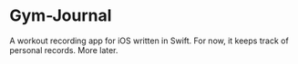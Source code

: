 # Gym-Journal
A workout recording app for iOS written in Swift.  For now, it keeps track of personal records.  More later.
